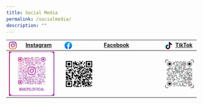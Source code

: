 ```yaml
---
title: Social Media
permalink: /socialmedia/
description: ""
---
```

| <img src="/images/instagram.png" style="width: 20px; height: 20px; float: left">&nbsp;<a href="https://www.instagram.com/sacps.official/">Instagram</a>| <img src="/images/facebookicon.png" style="width: 20px; height: 20px; float: left">&nbsp;<a href="https://www.facebook.com/SACPS.OFFICIAL2.0">Facebook</a> | <img src="/images/tiktok.png" style="width: 20px; height: 20px; float: left">&nbsp;<a href="https://www.tiktok.com/@sacps.official">TikTok</a> |
| -------- | -------- | -------- |
|<img src="/images/Socialmedia/sacpsigqrcode.jfif" style="width:90%; height:90%; float: left"> | <img src="/images/Socialmedia/sacpsfbv2qrcode.png" style="width:30%; height:30%; float: left">     | <img src="/images/Socialmedia/sacpstiktokqrcode.jpeg" style="width:120%; height:120%; float: left">      |